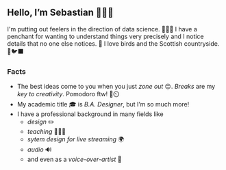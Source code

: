 ## Hello, I’m Sebastian 🙋🏻‍♂️

I'm putting out feelers in the direction of data science. 👨🏻‍💻
I have a penchant for wanting to understand things very precisely and I notice details that no one else notices. 🔎
I love birds and the Scottish countryside. 🐇🐦‍⬛

### Facts 

- The best ideas come to you when you just _zone out_ 😌. _Breaks_ are my _key to creativity_. Pomodoro ftw! 🍅⏲️
- My academic title 🎓 is _B.A. Designer_, but I’m so much more!
- I have a professional background in many fields like
  - _design_ ✏️
  - _teaching_ 👨🏻‍🏫
  - _sytem design for live streaming_ 🌍
  - _audio_ 🔊
  - and even as a _voice-over-artist_ 🎤
